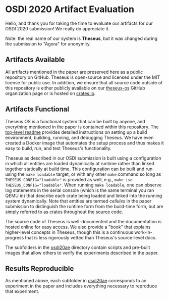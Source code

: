 # OSDI 2020 Artifact Evaluation

Hello, and thank you for taking the time to evaluate our artifacts for our OSDI 2020 submission! We really do appreciate it.  

Note: the real name of our system is **Theseus**, but it was changed during the submission to "Agora" for anonymity.

## Artifacts Available
All artifacts mentioned in the paper are preserved here as a public repository on GitHub.
Theseus is open-source and licensed under the MIT license for public use.
In addition, we ensure that all source code outside of this repository is either publicly available on our [theseus-os](https://github.com/theseus-os) GitHub organization page or is hosted on [crates.io](https://crates.io/).

## Artifacts Functional
Theseus OS is a functional system that can be built by anyone, and everything mentioned in the paper is contained within this repository. 
The [top-level readme](../README.md) provides detailed instructions on setting up a build environment, building, running, and debugging Theseus.
We have even created a Docker image that automates the setup process and thus makes it easy to build, run, and test Theseus's functionality.

Theseus as described in our OSDI submission is built using a configuration in which all entities are loaded dynamically at runtime rather than linked together statically at build time.
This configuration can be built and run using the `make loadable` target, or with any other `make` command so long as `THESEUS_CONFIG="loadable"` is provided as well, e.g., `make iso THESEUS_CONFIG="loadable"`. 
When running `make loadable`, one can observe log statements in the serial console (which is the same terminal you ran QEMU in) that describe each crate being loaded and linked into the running system dynamically.
Note that entities are termed *cellules* in the paper submission to distinguish the runtime form from the build-time form, but are simply referred to as crates throughout the source code. 


The source code of Theseus is well-documented and the documentation is hosted online for easy access.
We also provide a "book" that explains higher-level concepts in Theseus, though this is a continuous work-in-progress that is less rigorously vetted than Theseus's source-level docs. 

The subfolders in the [osdi20ae](../osdi20ae) directory contain scripts and pre-built images that allow others to verify the experiments described in the paper. 

## Results Reproducible 
As mentioned above, each subfolder in [osdi20ae](../osdi20ae) corresponds to an experiment in the paper and includes everything necessary to reproduce that experiment. 
